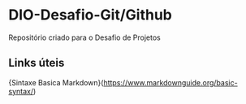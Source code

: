 # DIO-Desafio-Git/Github
Repositório criado para o Desafio  de Projetos

## Links úteis
{Sintaxe Basica Markdown}(https://www.markdownguide.org/basic-syntax/)
